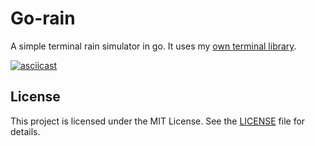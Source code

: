 # Go-rain

A simple terminal rain simulator in go. It uses my [own terminal library](https://github.com/Craftman2868/go-libs).

[![asciicast](https://asciinema.org/a/KixejNEyMfj5RzK5V724EtfNv.svg)](https://asciinema.org/a/KixejNEyMfj5RzK5V724EtfNv)


## License

This project is licensed under the MIT License. See the [LICENSE](LICENSE) file for details.
